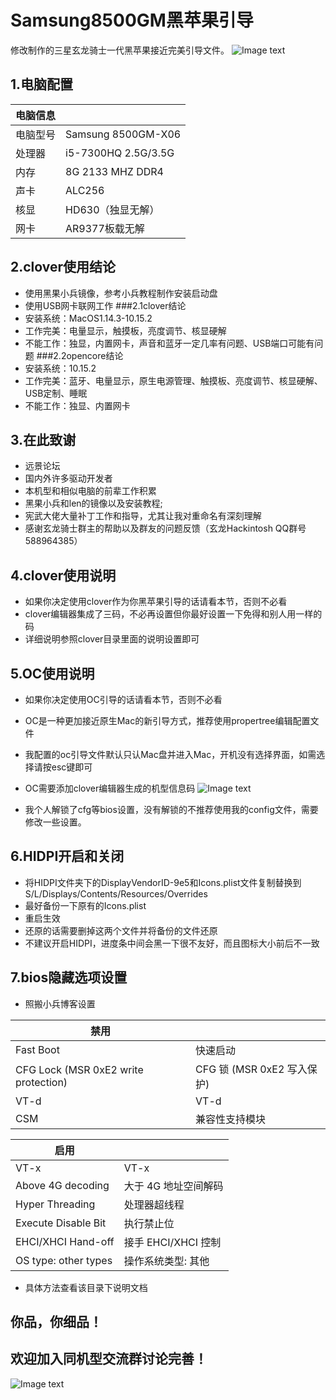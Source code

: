 # Samsung8500GM黑苹果引导
修改制作的三星玄龙骑士一代黑苹果接近完美引导文件。
![Image text](https://raw.githubusercontent.com/xiaonaitang/Samsung8500GMHackintosh/master/images/computerinfo.png)


## 1.电脑配置

| 电脑信息  |    |
| ------ | -------- |
| 电脑型号 |  Samsung 8500GM-X06 |
| 处理器 |  i5-7300HQ 2.5G/3.5G |
| 内存 |  8G 2133 MHZ DDR4 |
| 声卡 |  ALC256 |
| 核显 |  HD630（独显无解） |
| 网卡 |  AR9377板载无解 |

## 2.clover使用结论
- 使用黑果小兵镜像，参考小兵教程制作安装启动盘
- 使用USB网卡联网工作
###2.1clover结论
- 安装系统：MacOS1.14.3-10.15.2
- 工作完美：电量显示，触摸板，亮度调节、核显硬解
- 不能工作：独显，内置网卡，声音和蓝牙一定几率有问题、USB端口可能有问题
###2.2opencore结论
- 安装系统：10.15.2
- 工作完美：蓝牙、电量显示，原生电源管理、触摸板、亮度调节、核显硬解、USB定制、睡眠
- 不能工作：独显、内置网卡

## 3.在此致谢
- 远景论坛
- 国内外许多驱动开发者
- 本机型和相似电脑的前辈工作积累
- 黑果小兵和len的镜像以及安装教程;
- 宪武大佬大量补丁工作和指导，尤其让我对重命名有深刻理解
- 感谢玄龙骑士群主的帮助以及群友的问题反馈（玄龙Hackintosh QQ群号588964385）

## 4.clover使用说明
- 如果你决定使用clover作为你黑苹果引导的话请看本节，否则不必看
- clover编辑器集成了三码，不必再设置但你最好设置一下免得和别人用一样的码
- 详细说明参照clover目录里面的说明设置即可

## 5.OC使用说明
- 如果你决定使用OC引导的话请看本节，否则不必看
- OC是一种更加接近原生Mac的新引导方式，推荐使用propertree编辑配置文件
- 我配置的oc引导文件默认只认Mac盘并进入Mac，开机没有选择界面，如需选择请按esc键即可
- OC需要添加clover编辑器生成的机型信息码
![Image text](https://raw.githubusercontent.com/xiaonaitang/Samsung8500GMHackintosh/master/images/addsysteminfo.png)

- 我个人解锁了cfg等bios设置，没有解锁的不推荐使用我的config文件，需要修改一些设置。

## 6.HIDPI开启和关闭
- 将HIDPI文件夹下的DisplayVendorID-9e5和Icons.plist文件复制替换到S/L/Displays/Contents/Resources/Overrides
- 最好备份一下原有的Icons.plist
- 重启生效
- 还原的话需要删掉这两个文件并将备份的文件还原
- 不建议开启HIDPI，进度条中间会黑一下很不友好，而且图标大小前后不一致
## 7.bios隐藏选项设置
- 照搬小兵博客设置

| 禁用  |    |
| ------ | -------- |
| Fast Boot |  快速启动 |
| CFG Lock (MSR 0xE2 write protection) |  CFG 锁 (MSR 0xE2 写入保护) |
| VT-d |  VT-d |
| CSM |  兼容性支持模块 |

| 启用  |    |
| ------ | -------- |
| VT-x |  VT-x |
| Above 4G decoding |  大于 4G 地址空间解码 |
| Hyper Threading |  处理器超线程 |
| Execute Disable Bit |  执行禁止位 |
| EHCI/XHCI Hand-off |  接手 EHCI/XHCI 控制 |
| OS type: other types |  操作系统类型: 其他 |

- 具体方法查看该目录下说明文档
## 你品，你细品！
## 欢迎加入同机型交流群讨论完善！
![Image text](https://raw.githubusercontent.com/xiaonaitang/Samsung8500GMHackintosh/master/images/QQ.png)
